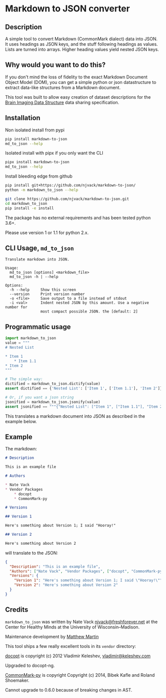 # Markdown to JSON converter

## Description

A simple tool to convert Markdown (CommonMark dialect) data into JSON. It uses headings as JSON keys, and the stuff following headings as values. Lists are turned into arrays. Higher heading values yield nested JSON keys.

## Why would you want to do this?

If you don't mind the loss of fidelity to the exact Markdown Document Object Model (DOM), you can get a simple python or json datastructure to extract data-like structures from a Markdown document.

This tool was built to allow easy creation of dataset descriptions for the [Brain Imaging Data Structure](http://bids.neuroimaging.io/) data sharing specification.

## Installation

Non isolated install from pypi
```bash
pip install markdown-to-json
md_to_json --help
```

Isolated install with pipx if you only want the CLI
```bash
pipx install markdown-to-json
md_to_json --help
```

Install bleeding edge from github
```bash
pip install git+https://github.com/njvack/markdown-to-json/
python -m markdown_to_json --help
```

```bash
git clone https://github.com/njvack/markdown-to-json.git
cd markdown_to_json
pip install -e install
```

The package has no external requirements and has been tested python 3.6+.

Please use version 1 or 1.1 for python 2.x.

## CLI Usage, `md_to_json`

```
Translate markdown into JSON.

Usage:
  md_to_json [options] <markdown_file>
  md_to_json -h | --help

Options:
  -h --help     Show this screen
  --version     Print version number
  -o <file>     Save output to a file instead of stdout
  -i <val>      Indent nested JSON by this amount. Use a negative number for
                most compact possible JSON. the [default: 2]
```

## Programmatic usage
```python
import markdown_to_json
value = """
# Nested List

* Item 1
    * Item 1.1
* Item 2
"""

# The simple way:
dictified = markdown_to_json.dictify(value)
assert dictified == {'Nested List': ['Item 1', ['Item 1.1'], 'Item 2']}

# Or, if you want a json string
jsonified = markdown_to_json.jsonify(value)
assert jsonified == """{"Nested List": ["Item 1", ["Item 1.1"], "Item 2"]}"""
```

This translates a markdown document into JSON as described in the example below.

## Example

The markdown:

```markdown
# Description

This is an example file

# Authors

* Nate Vack
* Vendor Packages
    * docopt
    * CommonMark-py

# Versions

## Version 1

Here's something about Version 1; I said "Hooray!"

## Version 2

Here's something about Version 2
```

will translate to the JSON:

```json
{
  "Description": "This is an example file",
  "Authors": ["Nate Vack", "Vendor Packages", ["docopt", "CommonMark-py"]],
  "Versions": {
    "Version 1": "Here's something about Version 1; I said \"Hooray!\"",
    "Version 2": "Here's something about Version 2"
  }
}
```

## Credits

`markdown_to_json` was written by Nate Vack <njvack@freshforever.net> at the Center for Healthy Minds at the University of Wisconsin–Madison.

Maintenance development by [Matthew Martin](https://github.com/matthewdeanmartin/) 

This tool ships a few really excellent tools in its `vendor` directory:

[docopt](https://github.com/docopt/docopt) is copyright (c) 2012 Vladimir Keleshev, <vladimir@keleshev.com>

Upgraded to docopt-ng.

[CommonMark-py](https://github.com/rolandshoemaker/CommonMark-py) is copyright Copyright (c) 2014, Bibek Kafle and Roland Shoemaker. 

Cannot upgrade to 0.6.0 because of breaking changes in AST.